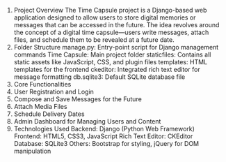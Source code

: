 1. Project Overview
The Time Capsule project is a Django-based web application designed to allow users to store digital memories or messages that can be accessed in the future. The idea revolves around the concept of a digital time capsule—users write messages, attach files, and schedule them to be revealed at a future date.
2. Folder Structure
manage.py: Entry-point script for Django management commands
Time Capsule: Main project folder
staticfiles: Contains all static assets like JavaScript, CSS, and plugin files
templates: HTML templates for the frontend
ckeditor: Integrated rich text editor for message formatting
db.sqlite3: Default SQLite database file
3. Core Functionalities
1. User Registration and Login
2. Compose and Save Messages for the Future
3. Attach Media Files
4. Schedule Delivery Dates
5. Admin Dashboard for Managing Users and Content
4. Technologies Used
Backend: Django (Python Web Framework)
Frontend: HTML5, CSS3, JavaScript
Rich Text Editor: CKEditor
Database: SQLite3
Others: Bootstrap for styling, jQuery for DOM manipulation

